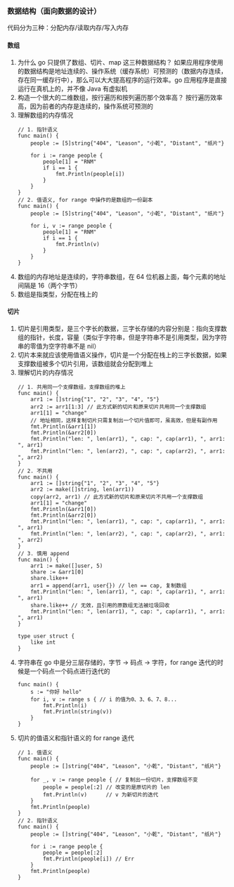 ### 数据结构（面向数据的设计）
代码分为三种：分配内存/读取内存/写入内存

#### 数组
1. 为什么 go 只提供了数组、切片、map 这三种数据结构？
    如果应用程序使用的数据结构是地址连续的、操作系统（缓存系统）可预测的（数据内存连续，存在同一缓存行中），那么可以大大提高程序的运行效率。go 应用程序是直接运行在真机上的，并不像 Java 有虚拟机
2. 构造一个很大的二维数组，按行遍历和按列遍历那个效率高？
    按行遍历效率高，因为前者的内存是连续的，操作系统可预测的
3. 理解数组的内存情况
    ```
    // 1. 指针语义
    func main() {
        people := [5]string{"404", "Leason", "小乾", "Distant", "纸片"}

        for i := range people {
            people[1] = "RNM"
            if i == 1 {
                fmt.Println(people[i])
            }
        }
    }
    // 2. 值语义, for range 中操作的是数组的一份副本
    func main() {
        people := [5]string{"404", "Leason", "小乾", "Distant", "纸片"}

        for i, v := range people {
            people[1] = "RNM"
            if i == 1 {
                fmt.Println(v)
            }
        }
    }
    ```
4. 数组的内存地址是连续的，字符串数组，在 64 位机器上面，每个元素的地址间隔是 16（两个字节）
5. 数组是指类型，分配在栈上的

#### 切片
1. 切片是引用类型，是三个字长的数据，三字长存储的内容分别是：指向支撑数组的指针，长度，容量（类似于字符串，但是字符串不是引用类型，因为字符串的零值为空字符串不是 nil）
2. 切片本来就应该使用值语义操作，切片是一个分配在栈上的三字长数据，如果支撑数组被多个切片引用，该数组就会分配到堆上
3. 理解切片的内存情况
    ```
    // 1. 共用同一个支撑数组，支撑数组的堆上
    func main() {
        arr1 := []string{"1", "2", "3", "4", "5"}
        arr2 := arr1[1:3] // 此方式新的切片和原来切片共用同一个支撑数组
        arr1[1] = "change"
        // 地址相同，这样复制切片只需复制出一个切片值即可，虽高效，但是有副作用
        fmt.Println(&arr1[1])
        fmt.Println(&arr2[0])
        fmt.Println("len: ", len(arr1), ", cap: ", cap(arr1), ", arr1: ", arr1)
        fmt.Println("len: ", len(arr2), ", cap: ", cap(arr2), ", arr1: ", arr2)
    }
    // 2. 不共用
    func main() {
        arr1 := []string{"1", "2", "3", "4", "5"}
        arr2 := make([]string, len(arr1))
        copy(arr2, arr1) // 此方式新的切片和原来切片不共用一个支撑数组
        arr1[1] = "change"
        fmt.Println(&arr1[0])
        fmt.Println(&arr2[0])
        fmt.Println("len: ", len(arr1), ", cap: ", cap(arr1), ", arr1: ", arr1)
        fmt.Println("len: ", len(arr2), ", cap: ", cap(arr2), ", arr1: ", arr2)
    }
    // 3. 慎用 append
    func main() {
        arr1 := make([]user, 5)
        share := &arr1[0]
        share.like++
        arr1 = append(arr1, user{}) // len == cap, 复制数组
        fmt.Println("len: ", len(arr1), ", cap: ", cap(arr1), ", arr1: ", arr1)
        share.like++ // 无效，且引用的原数组无法被垃圾回收
        fmt.Println("len: ", len(arr1), ", cap: ", cap(arr1), ", arr1: ", arr1)
    }

    type user struct {
        like int
    }
    ```
4. 字符串在 go 中是分三层存储的，字节 -> 码点 -> 字符，for range 迭代的时候是一个码点一个码点进行迭代的
    ```
    func main() {
        s := "你好 hello"
        for i, v := range s { // i 的值为0、3、6、7、8...
            fmt.Println(i)
            fmt.Println(string(v))
        }
    }
    ```
5. 切片的值语义和指针语义的 for range 迭代
    ```
    // 1. 值语义
    func main() {
        people := []string{"404", "Leason", "小乾", "Distant", "纸片"}

        for _, v := range people { // 复制出一份切片，支撑数组不变
            people = people[:2] // 改变的是原切片的 len
            fmt.Println(v)      // v 为新切片的迭代
        }
        fmt.Println(people)
    }
    // 2. 指针语义
    func main() {
        people := []string{"404", "Leason", "小乾", "Distant", "纸片"}

        for i := range people {
            people = people[:2]
            fmt.Println(people[i]) // Err
        }
        fmt.Println(people)
    }
    ```